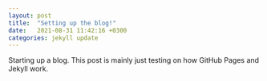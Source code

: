 ```yaml
---
layout: post
title:  "Setting up the blog!"
date:   2021-08-31 11:42:16 +0300
categories: jekyll update
---
```

Starting up a blog. This post is mainly just testing on how GitHub Pages and Jekyll work.
